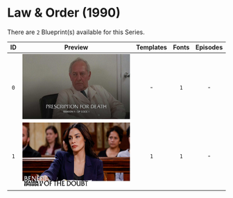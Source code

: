 # Law & Order (1990)

There are `2` Blueprint(s) available for this Series.

| ID | Preview | Templates | Fonts | Episodes | 
| :---: | :---: | :---: | :---: | :---: |
| `0` | <img src="./0/preview.jpg" height="150"> | - | `1` | - |
| `1` | <img src="./1/preview0.jpg" height="150"> | `1` | `1` | - |